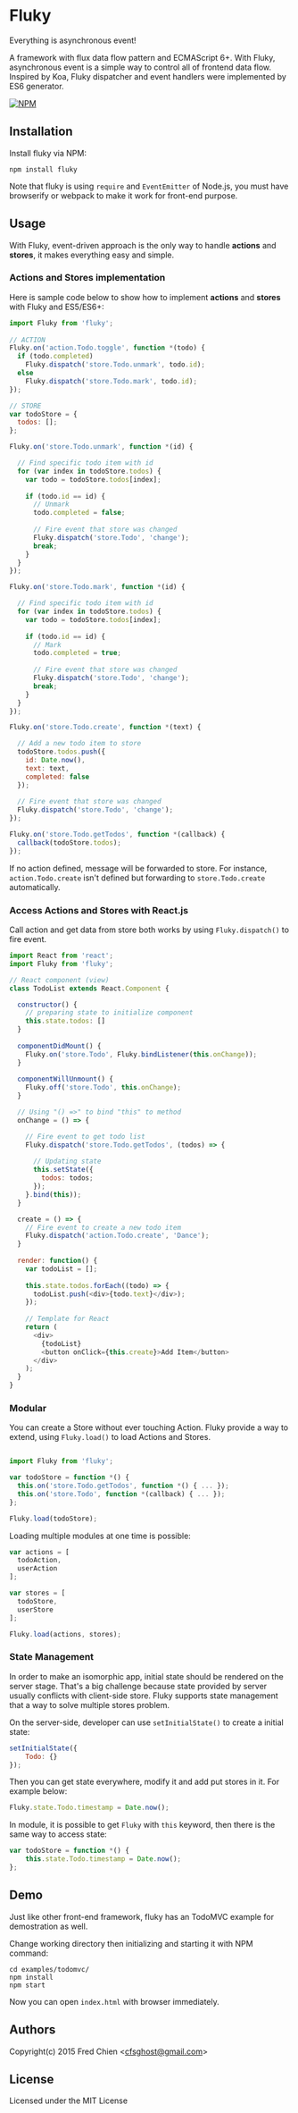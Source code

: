 # Fluky

Everything is asynchronous event!

A framework with flux data flow pattern and ECMAScript 6+. With Fluky, asynchronous event is a simple way to control all of frontend data flow. Inspired by Koa, Fluky dispatcher and event handlers were implemented by ES6 generator.

[![NPM](https://nodei.co/npm/fluky.png)](https://nodei.co/npm/fluky/)

## Installation

Install fluky via NPM:
```
npm install fluky
```

Note that fluky is using `require` and `EventEmitter` of Node.js, you must have browserify or webpack to make it work for front-end purpose.

## Usage

With Fluky, event-driven approach is the only way to handle __actions__ and __stores__, it makes everything easy and simple.

### Actions and Stores implementation

Here is sample code below to show how to implement __actions__ and __stores__ with Fluky and ES5/ES6+:
```js
import Fluky from 'fluky';
  
// ACTION
Fluky.on('action.Todo.toggle', function *(todo) {
  if (todo.completed)
    Fluky.dispatch('store.Todo.unmark', todo.id);
  else
    Fluky.dispatch('store.Todo.mark', todo.id);
});

// STORE
var todoStore = {
  todos: [];
};

Fluky.on('store.Todo.unmark', function *(id) {

  // Find specific todo item with id
  for (var index in todoStore.todos) {
    var todo = todoStore.todos[index];
    
    if (todo.id == id) {
      // Unmark
      todo.completed = false;
      
      // Fire event that store was changed
      Fluky.dispatch('store.Todo', 'change');
      break;
    }
  }
});

Fluky.on('store.Todo.mark', function *(id) {

  // Find specific todo item with id
  for (var index in todoStore.todos) {
    var todo = todoStore.todos[index];
    
    if (todo.id == id) {
      // Mark
      todo.completed = true;
      
      // Fire event that store was changed
      Fluky.dispatch('store.Todo', 'change');
      break;
    }
  }
});

Fluky.on('store.Todo.create', function *(text) {

  // Add a new todo item to store
  todoStore.todos.push({
    id: Date.now(),
    text: text,
    completed: false
  });
  
  // Fire event that store was changed
  Fluky.dispatch('store.Todo', 'change');
});

Fluky.on('store.Todo.getTodos', function *(callback) {
  callback(todoStore.todos);
});
```

If no action defined, message will be forwarded to store. For instance, `action.Todo.create` isn't defined but forwarding to `store.Todo.create` automatically.

### Access Actions and Stores with React.js

Call action and get data from store both works by using `Fluky.dispatch()` to fire event. 

```js
import React from 'react';
import Fluky from 'fluky';

// React component (view)
class TodoList extends React.Component {

  constructor() {
    // preparing state to initialize component
    this.state.todos: []
  }
  
  componentDidMount() {
    Fluky.on('store.Todo', Fluky.bindListener(this.onChange));
  }
  
  componentWillUnmount() {
    Fluky.off('store.Todo', this.onChange);
  }

  // Using "() =>" to bind "this" to method
  onChange = () => {

    // Fire event to get todo list
    Fluky.dispatch('store.Todo.getTodos', (todos) => {
  
      // Updating state
      this.setState({
        todos: todos;
      });
    }.bind(this));
  }

  create = () => {
    // Fire event to create a new todo item
    Fluky.dispatch('action.Todo.create', 'Dance');
  }
  
  render: function() {
    var todoList = [];
    
    this.state.todos.forEach((todo) => {
      todoList.push(<div>{todo.text}</div>);
    });
  
    // Template for React
    return (
      <div>
        {todoList}
        <button onClick={this.create}>Add Item</button>
      </div>
    );
  }
}
```

### Modular

You can create a Store without ever touching Action. Fluky provide a way to extend, using `Fluky.load()` to load Actions and Stores.

```js

import Fluky from 'fluky';

var todoStore = function *() {
  this.on('store.Todo.getTodos', function *() { ... });
  this.on('store.Todo', function *(callback) { ... });
};

Fluky.load(todoStore);
```

Loading multiple modules at one time is possible:
```js
var actions = [
  todoAction,
  userAction
];

var stores = [
  todoStore,
  userStore
];

Fluky.load(actions, stores);
```

### State Management

In order to make an isomorphic app, initial state should be rendered on the server stage. That's a big challenge because state provided by server usually conflicts with client-side store. Fluky supports state management that a way to solve multiple stores problem.

On the server-side, developer can use `setInitialState()` to create a initial state:
```js
setInitialState({
	Todo: {}
});
```

Then you can get state everywhere, modify it and add put stores in it. For example below:
```js
Fluky.state.Todo.timestamp = Date.now();
```

In module, it is possible to get `Fluky` with `this` keyword, then there is the same way to access state:
```js
var todoStore = function *() {
	this.state.Todo.timestamp = Date.now();
};

```

## Demo

Just like other front-end framework, fluky has an TodoMVC example for demostration as well.

Change working directory then initializing and starting it with NPM command:
```
cd examples/todomvc/
npm install
npm start
```

Now you can open `index.html` with browser immediately.

## Authors

Copyright(c) 2015 Fred Chien <<cfsghost@gmail.com>>

## License

Licensed under the MIT License
